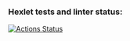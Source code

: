 ### Hexlet tests and linter status:
[![Actions Status](https://github.com/AlexRedisson18/rails-project-64/actions/workflows/hexlet-check.yml/badge.svg)](https://github.com/AlexRedisson18/rails-project-64/actions)